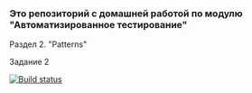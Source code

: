 ### Это репозиторий с домашней работой по модулю "Автоматизированное тестирование"

Раздел 2. "Patterns"

Задание 2 

[![Build status](https://ci.appveyor.com/api/projects/status/llv0hycq08b6xow2?svg=true)](https://ci.appveyor.com/project/LiudmilaLobanova/automation-fifth-homework-2)
